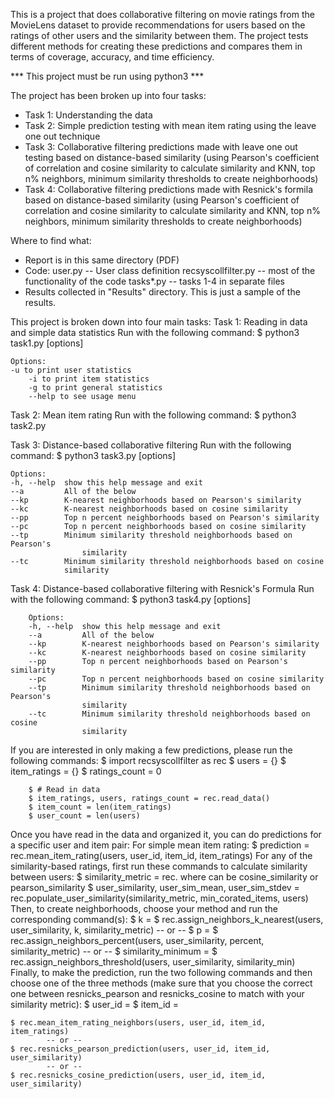 This is a project that does collaborative filtering on movie ratings from the MovieLens dataset  to provide recommendations for users based on the ratings of other users and the similarity between them.
The project tests different methods for creating these predictions and compares them in terms of coverage, accuracy, and time efficiency.

*** This project must be run using python3 ***

The project has been broken up into four tasks:
- Task 1: Understanding the data
- Task 2: Simple prediction testing with mean item rating using the leave one out technique
- Task 3: Collaborative filtering predictions made with leave one out testing based on  distance-based similarity (using Pearson's coefficient of correlation and cosine similarity to calculate similarity and KNN, top n% neighbors, minimum similarity thresholds to create neighborhoods)
- Task 4: Collaborative filtering predictions made with Resnick's formila based on distance-based similarity (using Pearson's coefficient of correlation and cosine similarity to calculate similarity and KNN, top n% neighbors, minimum similarity thresholds to create neighborhoods)

Where to find what:
- Report is in this same directory (PDF)
- Code:
	user.py 		-- User class definition
	recsyscollfilter.py 	-- most of the functionality of the code
	tasks*.py		-- tasks 1-4 in separate files
- Results collected in "Results" directory. This is just a sample of the results.

This project is broken down into four main tasks:
Task 1: Reading in data and simple data statistics 
Run with the following command:
	$ python3 task1.py [options]

	Options:
	-u to print user statistics
        -i to print item statistics
        -g to print general statistics
        --help to see usage menu

Task 2: Mean item rating
Run with the following command:
	$ python3 task2.py

Task 3: Distance-based collaborative filtering
Run with the following command:
	$ python3 task3.py [options]

	Options:
  	-h, --help  show this help message and exit
  	--a         All of the below
  	--kp        K-nearest neighborhoods based on Pearson's similarity
  	--kc        K-nearest neighborhoods based on cosine similarity
  	--pp        Top n percent neighborhoods based on Pearson's similarity
  	--pc        Top n percent neighborhoods based on cosine similarity
  	--tp        Minimum similarity threshold neighborhoods based on Pearson's
              	    similarity
  	--tc        Minimum similarity threshold neighborhoods based on cosine
       		    similarity

Task 4: Distance-based collaborative filtering with Resnick's Formula
Run with the following command:
        $ python3 task4.py [options]

        Options:
        -h, --help  show this help message and exit
        --a         All of the below
        --kp        K-nearest neighborhoods based on Pearson's similarity
        --kc        K-nearest neighborhoods based on cosine similarity
        --pp        Top n percent neighborhoods based on Pearson's similarity
        --pc        Top n percent neighborhoods based on cosine similarity
        --tp        Minimum similarity threshold neighborhoods based on Pearson's
                    similarity
        --tc        Minimum similarity threshold neighborhoods based on cosine
                    similarity


If you are interested in only making a few predictions, please run the following commands:
	$ import recsyscollfilter as rec
	$ users = {}
    	$ item_ratings = {}
    	$ ratings_count = 0

    	$ # Read in data
    	$ item_ratings, users, ratings_count = rec.read_data()
    	$ item_count = len(item_ratings)
    	$ user_count = len(users)

Once you have read in the data and organized it, you can do predictions for a specific user and item pair:
For simple mean item rating:
	$ prediction = rec.mean_item_rating(users, user_id, item_id, item_ratings)
For any of the similarity-based ratings, first run these commands to calculate similarity between users:
	$ similarity_metric = rec.<similarity method> where <similarity method> can be cosine_similarity or pearson_similarity
	$ user_similarity, user_sim_mean, user_sim_stdev = rec.populate_user_similarity(similarity_metric, min_corated_items, users)
Then, to create neighborhoods, choose your method and run the corresponding command(s):
	$ k = <val>
	$ rec.assign_neighbors_k_nearest(users, user_similarity, k, similarity_metric)
		-- or --
	$ p = <decimal percent>
	$ rec.assign_neighbors_percent(users, user_similarity, percent, similarity_metric)
	        -- or --
	$ similarity_minimum = <value>
	$ rec.assign_neighbors_threshold(users, user_similarity, similarity_min)
Finally, to make the prediction, run the two following commands and then choose one of the three methods (make sure that you choose the correct one between resnicks_pearson and resnicks_cosine to match with your similarity metric):
	$ user_id = <value>
	$ item_id = <value>

	$ rec.mean_item_rating_neighbors(users, user_id, item_id, item_ratings)
	        -- or --
	$ rec.resnicks_pearson_prediction(users, user_id, item_id, user_similarity)
	        -- or --
	$ rec.resnicks_cosine_prediction(users, user_id, item_id, user_similarity)
